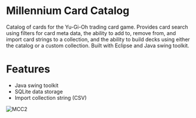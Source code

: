 # Millennium Card Catalog
Catalog of cards for the Yu-Gi-Oh trading card game. Provides card search using filters for card meta data, the ability to add to, remove from, and import card strings to a collection, and the ability to build decks using either the catalog or a custom collection. Built with Eclipse and Java swing toolkit.

# Features
- Java swing toolkit
- SQLite data storage
- Import collection string (CSV)

![MCC2](https://user-images.githubusercontent.com/52557062/125817249-152b154c-c7f6-4549-9941-343ba26fd50e.gif)
